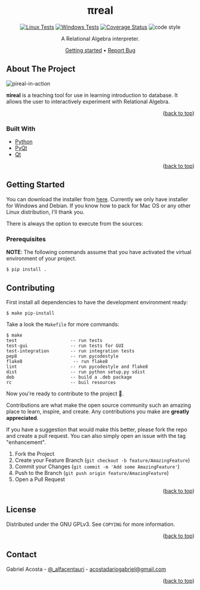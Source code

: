 <div id="top"></div>

<div align="center">
  
  # πreal
  
  [![Linux Tests](https://github.com/centaurialpha/pireal/actions/workflows/test-linux.yml/badge.svg?style=flat)](https://github.com/centaurialpha/pireal/actions/workflows/test-linux.yml)
  [![Windows Tests](https://github.com/centaurialpha/pireal/actions/workflows/test-windows.yml/badge.svg)](https://github.com/centaurialpha/pireal/actions/workflows/test-windows.yml)
  [![Coverage Status](https://coveralls.io/repos/github/centaurialpha/pireal/badge.svg)](https://coveralls.io/github/centaurialpha/pireal)
  ![code style](https://img.shields.io/badge/code%20style-black-black?style=flat)
  
A Relational Algebra interpreter.
  
  [Getting started](#getting-started) •
  [Report Bug](https://github.com/centaurialpha/pireal/issues)
  
</div>

<!-- ABOUT THE PROJECT -->
## About The Project

![pireal-in-action](https://user-images.githubusercontent.com/5894606/112898688-89c90680-90b7-11eb-8ae1-372d406b33fd.png)

**πireal** is a teaching tool for use in learning introduction to database. It allows the user to interactively experiment with Relational Algebra.

<p align="right">(<a href="#top">back to top</a>)</p>

### Built With

* [Python](https://python.org/)
* [PyQt](https://riverbankcomputing.com/software/pyqt/intro)
* [Qt](https://www.qt.io/)

<p align="right">(<a href="#top">back to top</a>)</p>

## Getting Started

You can download the installer from [here](). Currently we only have installer for Windows and Debian. If you know how to pack for Mac OS or any other Linux distribution, I'll thank you.

There is always the option to execute from the sources:

### Prerequisites

**NOTE**: The following commands assume that you have activated the virtual environment of your project.

```
$ pip install .
```

<!-- CONTRIBUTING -->
## Contributing

First install all dependencies to have the development environment ready:

```
$ make pip-install
```
Take a look the `Makefile` for more commands:

```
$ make
test                    -- run tests
test-gui                -- run tests for GUI
test-integration        -- run integration tests
pep8                    -- run pycodestyle
flake8                   -- run flake8
lint                    -- run pycodestyle and flake8
dist                    -- run python setup.py sdist
deb                     -- build a .deb package
rc                      -- buil resources
```

Now you're ready to contribute to the project 🙂.

Contributions are what make the open source community such an amazing place to learn, inspire, and create. Any contributions you make are **greatly appreciated**.

If you have a suggestion that would make this better, please fork the repo and create a pull request. You can also simply open an issue with the tag "enhancement".

1. Fork the Project
2. Create your Feature Branch (`git checkout -b feature/AmazingFeature`)
3. Commit your Changes (`git commit -m 'Add some AmazingFeature'`)
4. Push to the Branch (`git push origin feature/AmazingFeature`)
5. Open a Pull Request

<p align="right">(<a href="#top">back to top</a>)</p>



<!-- LICENSE -->
## License

Distributed under the GNU GPLv3. See `COPYING` for more information.

<p align="right">(<a href="#top">back to top</a>)</p>



<!-- CONTACT -->
## Contact

Gabriel Acosta - [@_alfacentauri](https://twitter.com/_alfacentauri) - acostadariogabriel@gmail.com

<p align="right">(<a href="#top">back to top</a>)</p>
